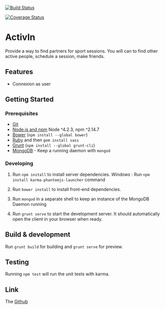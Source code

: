 [![Build Status](https://travis-ci.org/AdrienEtienne/activin.svg?branch=master)](https://travis-ci.org/AdrienEtienne/activin)

[![Coverage Status](https://coveralls.io/repos/github/AdrienEtienne/activin/badge.svg?branch=master)](https://coveralls.io/github/AdrienEtienne/activin?branch=master)

# ActivIn

Provide a way to find partners for sport sessions.
You will can to find other active people, schedule a session, make friends.

## Features

 * Connexion as user

## Getting Started

### Prerequisites

- [Git](https://git-scm.com/)
- [Node.js and npm](nodejs.org) Node ^4.2.3, npm ^2.14.7
- [Bower](bower.io) (`npm install --global bower`)
- [Ruby](https://www.ruby-lang.org) and then `gem install sass`
- [Grunt](http://gruntjs.com/) (`npm install --global grunt-cli`)
- [MongoDB](https://www.mongodb.org/) - Keep a running daemon with `mongod`

### Developing

1. Run `npm install` to install server dependencies.
   *Windows* : Run `npm install karma-phantomjs-launcher` command

2. Run `bower install` to install front-end dependencies.

3. Run `mongod` in a separate shell to keep an instance of the MongoDB Daemon running

4. Run `grunt serve` to start the development server. It should automatically open the client in your browser when ready.

## Build & development

Run `grunt build` for building and `grunt serve` for preview.

## Testing

Running `npm test` will run the unit tests with karma.

## Link

The [Github](https://github.com/AdrienEtienne/activin)
